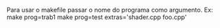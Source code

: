 Para usar o makefile passar o nome do programa como argumento.
Ex: make prog=trab1
	make prog=test extras='shader.cpp foo.cpp'


